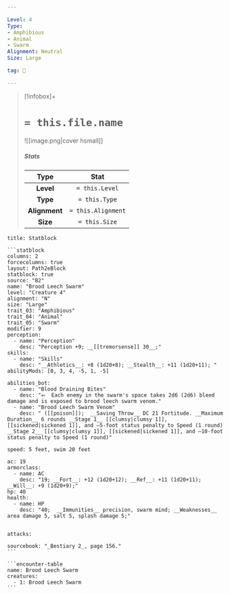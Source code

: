 ```yaml
---

Level: 4
Type:
- Amphibious
- Animal
- Swarm
Alignment: Neutral
Size: Large

tag: 👹

---
```


> [!infobox]+
> #  `= this.file.name`
> ![[image.png|cover hsmall]]
> ##### Stats
> Type | Stat |
> :---:|:---:|
> **Level** | `= this.Level` |
> **Type** | `= this.Type` |
> **Alignment** | `= this.Alignment` |
> **Size** | `= this.Size` |



````ad-info
title: Statblock

```statblock
columns: 2
forcecolumns: true
layout: Path2eBlock
statblock: true
source: "B2"
name: "Brood Leech Swarm"
level: "Creature 4"
alignment: "N"
size: "Large"
trait_03: "Amphibious"
trait_04: "Animal"
trait_05: "Swarm"
modifier: 9
perception:
  - name: "Perception"
    desc: "Perception +9; __[[tremorsense]] 30__;"
skills:
  - name: "Skills"
    desc: "__Athletics__: +8 (1d20+8); __Stealth__: +11 (1d20+11); "
abilityMods: [0, 3, 4, -5, 1, -5]

abilities_bot:
  - name: "Blood Draining Bites"
    desc: "⬻  Each enemy in the swarm's space takes 2d6 (2d6) bleed damage and is exposed to brood leech swarm venom."
  - name: "Brood Leech Swarm Venom"
    desc: " ([[poison]]);  __Saving Throw__ DC 21 Fortitude. __Maximum Duration__ 6 rounds __Stage 1__ [[clumsy|clumsy 1]], [[sickened|sickened 1]], and –5-foot status penalty to Speed (1 round) __Stage 2__ [[clumsy|clumsy 1]], [[sickened|sickened 1]], and –10-foot status penalty to Speed (1 round)"

speed: 5 feet, swim 20 feet

ac: 19
armorclass:
  - name: AC
    desc: "19; __Fort__: +12 (1d20+12); __Ref__: +11 (1d20+11); __Will__: +9 (1d20+9);"
hp: 40
health:
  - name: HP
    desc: "40;  __Immunities__ precision, swarm mind; __Weaknesses__ area damage 5, salt 5, splash damage 5;"


attacks:

sourcebook: "_Bestiary 2_, page 156."
```

```encounter-table
name: Brood Leech Swarm
creatures:
  - 1: Brood Leech Swarm
```

````


